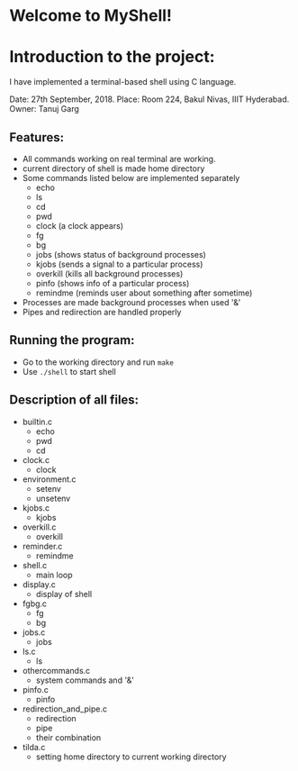 # Welcome to MyShell!

# Introduction to the project:
I have implemented a terminal-based shell using C language.

Date: 27th September, 2018.
Place: Room 224, Bakul Nivas, IIIT Hyderabad.
Owner: Tanuj Garg

## Features:
- All commands working on real terminal are working.
- current directory of shell is made home directory
- Some commands listed below are implemented separately
    - echo
    - ls
    - cd
    - pwd
    - clock (a clock appears)
    - fg
    - bg
    - jobs (shows status of background processes)
    - kjobs (sends a signal to a particular process)
    - overkill (kills all background processes)
    - pinfo (shows info of a particular process)
    - remindme (reminds user about something after sometime)
- Processes are made background processes when used '&'
- Pipes and redirection are handled properly

## Running the program:
- Go to the working directory and run `make`
- Use `./shell` to start shell

## Description of all files:
- builtin.c
	- echo
	- pwd
	- cd
- clock.c
	- clock
- environment.c
	- setenv
	- unsetenv
- kjobs.c
	- kjobs
- overkill.c
	- overkill
- reminder.c
	- remindme
- shell.c
	- main loop
- display.c
	- display of shell
- fgbg.c
	- fg
	- bg
- jobs.c
	- jobs
- ls.c
	- ls
- othercommands.c
	- system commands and '&'
- pinfo.c
	- pinfo
- redirection_and_pipe.c
	- redirection
	- pipe
	- their combination
- tilda.c
	- setting home directory to current working directory
